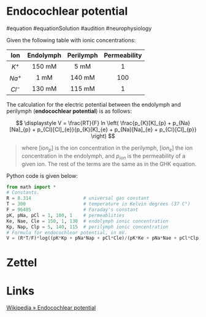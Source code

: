 # Endocochlear potential
#equation #equationSolution #audition #neurophysiology

Given the following table with ionic concentrations:

| **Ion** | **Endolymph** | **Perilymph** | **Permeability** |
|:-------:|:-------------:|:-------------:|:----------------:|
| $K^+$   | 150 mM        | 5 mM          | 1                |
| $Na^+$  | 1 mM          | 140 mM        | 100              |
| $Cl^-$  | 130 mM        | 115 mM        | 1                |

The calculation for the electric potential between the endolymph and perilymph (**endocochlear potential**) is as follows:

$$
\displaystyle V = \frac{RT}{F} ln \left( \frac{p_{K}[K]_{p} + p_{Na}[Na]_{p} + p_{Cl}[Cl]_{e}}{p_{K}[K]_{e} + p_{Na}[Na]_{e} + p_{Cl}[Cl]_{p}} \right)
$$

> where $[ion_p]$ is the ion concentration in the perilymph, $[ion_e]$ the ion concentration in the endolymph, and $p_{ion}$ is the permeability of a given ion. The rest of the terms are the same as in the GHK equation.

Python code is given below:

```python
from math import *
# Constants.
R = 8.314                   # universal gas constant
T = 300                     # temperature in Kelvin degrees (37 C°)
F = 96485                   # Faraday's constant
pK, pNa, pCl = 1, 100, 1    # permeablities
Ke, Nae, Cle = 150, 1, 130  # endolymph ionic concentration
Kp, Nap, Clp = 5, 140, 115  # perilymph ionic concentration
# Formula for endocochlear potential, in mV.
V = (R*T/F)*log((pK*Kp + pNa*Nap + pCl*Cle)/(pK*Ke + pNa*Nae + pCl*Clp))*1000
```

# Zettel

# Links

[Wikipedia » Endocochlear potential](https://en.wikipedia.org/wiki/Endocochlear_potential)